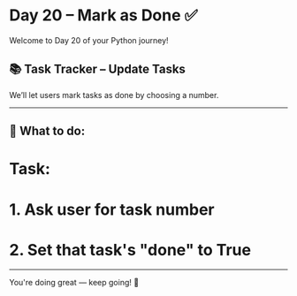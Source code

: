 # Day 20 – Mark as Done ✅

Welcome to Day 20 of your Python journey!

## 📚 Task Tracker – Update Tasks

We’ll let users mark tasks as done by choosing a number.


---

## 🧠 What to do:

# Task:
# 1. Ask user for task number
# 2. Set that task's "done" to True


---

You're doing great — keep going! 🚀